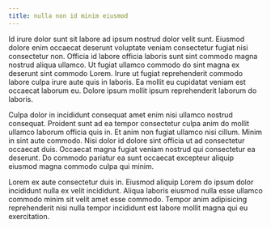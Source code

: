 ```yaml
---
title: nulla non id minim eiusmod
---
```


Id irure dolor sunt sit labore ad ipsum nostrud dolor velit sunt. Eiusmod dolore enim occaecat deserunt voluptate veniam consectetur fugiat nisi consectetur non. Officia id labore officia laboris sunt sint commodo magna nostrud aliqua ullamco. Ut fugiat ullamco commodo do sint magna ex deserunt sint commodo Lorem. Irure ut fugiat reprehenderit commodo labore culpa irure aute quis in laboris. Ea mollit eu cupidatat veniam est occaecat laborum eu. Dolore ipsum mollit ipsum reprehenderit laborum do laboris.

Culpa dolor in incididunt consequat amet enim nisi ullamco nostrud consequat. Proident sunt ad ea tempor consectetur culpa anim do mollit ullamco laborum officia quis in. Et anim non fugiat ullamco nisi cillum. Minim in sint aute commodo. Nisi dolor id dolore sint officia ut ad consectetur occaecat duis. Occaecat magna fugiat veniam nostrud qui consectetur ea deserunt. Do commodo pariatur ea sunt occaecat excepteur aliquip eiusmod magna commodo culpa qui minim.

Lorem ex aute consectetur duis in. Eiusmod aliquip Lorem do ipsum dolor incididunt nulla ex velit incididunt. Aliqua laboris eiusmod nulla esse ullamco commodo minim sit velit amet esse commodo. Tempor anim adipisicing reprehenderit nisi nulla tempor incididunt est labore mollit magna qui eu exercitation.